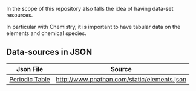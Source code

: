 In the scope of this repository also falls the idea of having data-set resources.


In particular with Chemistry, it is important to have tabular data on the elements and chemical species.

## Data-sources in JSON
| Json File  | Source |
|   :---:   | :---: |
| [Periodic Table](periodic.json) | http://www.pnathan.com/static/elements.json |

